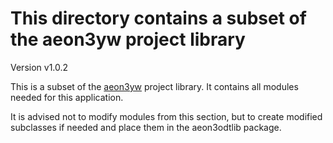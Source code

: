 # This directory contains a subset of the aeon3yw project library

Version v1.0.2

This is a subset of the [aeon3yw](https://github.com/peter88213/aeon3yw) project library. It contains all modules needed for this application. 

It is advised not to modify modules from this section, but to create modified subclasses if needed and place them in the aeon3odtlib package.
